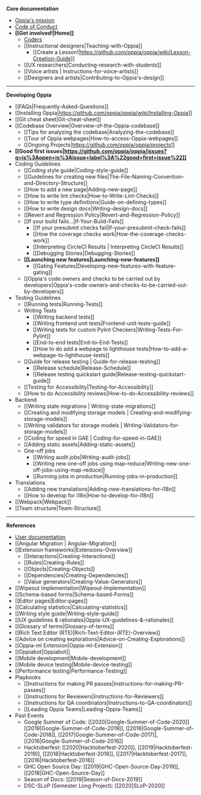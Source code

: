 **Core documentation**
  * [Oppia's mission](https://github.com/oppia/oppia/wiki/Oppia's-Mission)
  * [Code of Conduct](https://github.com/oppia/oppia/blob/develop/.github/CODE_OF_CONDUCT.md)
  * **[[Get involved!|Home]]**
    * [Coders](https://github.com/oppia/oppia/wiki/Contributing-code-to-Oppia#setting-things-up)
    * [[Instructional designers|Teaching-with-Oppia]]
      * [[Create a Lesson!|https://github.com/oppia/oppia/wiki/Lesson-Creation-Guide]]
    * [[UX researchers|Conducting-research-with-students]]
    * [[Voice artists | Instructions-for-voice-artists]]
    * [[Designers and artists|Contributing-to-Oppia's-design]]

---
**Developing Oppia**
  * [[FAQs|Frequently-Asked-Questions]]
  * [[Installing Oppia|https://github.com/oppia/oppia/wiki/Installing-Oppia]]
  * [[Git cheat sheet|Git-cheat-sheet]]
  * [[Codebase Overview|Overview-of-the-Oppia-codebase]]
    * [[Tips for analyzing the codebase|Analyzing-the-codebase]]
    * [[Tour of Oppia webpages|How-to-access-Oppia-webpages]]
    * [[Ongoing Projects|https://github.com/oppia/oppia/projects]]
  * **[[Good first issues|https://github.com/oppia/oppia/issues?q=is%3Aopen+is%3Aissue+label%3A%22good+first+issue%22]]**
  * Coding Guidelines
    * [[Coding style guide|Coding-style-guide]]
    * [[Guidelines for creating new files|The-File-Naming-Convention-and-Directory-Structure]]
    * [[How to add a new page|Adding-new-page]]
    * [[How to write lint checks|How-to-Write-Lint-Checks]]
    * [[How to write type definitions|Guide-on-defining-types]]
    * [[How to write design docs|Writing-design-docs]]
    * [[Revert and Regression Policy|Revert-and-Regression-Policy]]
    * [[If your build fails...|If-Your-Build-Fails]]
      * [[If your presubmit checks fail|If-your-presubmit-check-fails]]
      * [[How the coverage checks work|How-the-coverage-checks-work]]
      * [[Interpreting CircleCI Results | Interpreting CircleCI Results]]
      * [[Debugging Stories|Debugging-Stories]]
    * **[[Launching new features|Launching-new-features]]**
      * [[Gating Features|Developing-new-features-with-feature-gating]]
    * [[Oppia's code owners and checks to be carried out by developers|Oppia's-code-owners-and-checks-to-be-carried-out-by-developers]]
  * Testing Guidelines
    * [[Running tests|Running-Tests]]
    * Writing Tests
      * [[Writing backend tests]]
      * [[Writing frontend unit tests|Frontend-unit-tests-guide]]
      * [[Writing tests for custom Pylint Checkers|Writing-Tests-For-Pylint]]
      * [[End-to-end tests|End-to-End-Tests]]
      * [[How to do add a webpage to lighthouse tests|How-to-add-a-webpage-to-lighthouse-tests]]
    * [[Guide for release testing | Guide-for-release-testing]]
      * [[Release schedule|Release-Schedule]]
      * [[Release testing quickstart guide|Release-testing-quickstart-guide]]
    * [[Testing for Accessibility|Testing-for-Accessibility]]
    * [[How to do Accessibility reviews|How-to-do-Accessibility-reviews]]
  * Backend
    * [[Writing state migrations | Writing-state-migrations]]
    * [[Creating and modifying storage models | Creating-and-modifying-storage-models]]
    * [[Writing validators for storage models | Writing-Validators-for-storage-models]]
    * [[Coding for speed in GAE | Coding-for-speed-in-GAE]]
    * [[Adding static assets|Adding-static-assets]]
    * One-off jobs
      * [[Writing audit jobs|Writing-audit-jobs]]
      * [[Writing new one-off jobs using map-reduce|Writing-new-one-off-jobs-using-map-reduce]]
      * [[Running jobs in production|Running-jobs-in-production]]
  * Translations
    * [[Adding new translations|Adding-new-translations-for-i18n]]
    * [[How to develop for i18n|How-to-develop-for-i18n]]
  * [[Webpack|Webpack]]
  * [[Team structure|Team-Structure]]

---

**References**
  * [User documentation](https://oppia.github.io/)
  * [[Angular Migration | Angular-Migration]]
  * [[Extension frameworks|Extensions-Overview]]
    * [[Interactions|Creating-Interactions]]
    * [[Rules|Creating-Rules]]
    * [[Objects|Creating-Objects]]
    * [[Dependencies|Creating-Dependencies]]
    * [[Value generators|Creating-Value-Generators]]
  * [[Wipeout Implementation|Wipeout-Implementation]]
  * [[Schema-based forms|Schema-based-Forms]]
  * [[Editor pages|Editor-pages]]
  * [[Calculating statistics|Calculating-statistics]]
  * [[Writing style guide|Writing-style-guide]]
  * [[UX guidelines & rationales|Oppia-UX-guidelines-&-rationales]]
  * [[Glossary of terms|Glossary-of-terms]]
  * [[Rich Text Editor (RTE)|Rich-Text-Editor-(RTE)-Overview]]
  * [[Advice on creating explorations|Advice-on-Creating-Explorations]]
  * [[Oppia-ml Extension|Oppia-ml-Extension]]
  * [[Oppiabot|Oppiabot]]
  * [[Mobile development|Mobile-development]]
  * [[Mobile device testing|Mobile-device-testing]]
  * [[Performance testing|Performance-Testing]]
  * Playbooks
    * [[Instructions for making PR passes|Instructions-for-making-PR-passes]]
    * [[Instructions for Reviewers|Instructions-for-Reviewers]]
    * [[Instructions for QA coordinators|Instructions-to-QA-coordinators]]
    * [[Leading Oppia Teams|Leading-Oppia-Teams]]
  * Past Events
    * Google Summer of Code: [[2020|Google-Summer-of-Code-2020]] [[2019|Google-Summer-of-Code-2019]], [[2018|Google-Summer-of-Code-2018]], [[2017|Google-Summer-of-Code-2017]], [[2016|Google-Summer-of-Code-2016]]
    * Hacktoberfest: [[2020|Hacktoberfest-2020]], [[2019|Hacktoberfest-2019]], [[2018|Hacktoberfest-2018]], [[2017|Hacktoberfest-2017]], [[2016|Hacktoberfest-2016]]
    * GHC Open Source Day: [[2019|GHC-Open-Source-Day-2019]], [[2018|GHC-Open-Source-Day]]
    * Season of Docs: [[2019|Season-of-Docs-2019]]
    * DSC-SLoP (Semester Long Project): [[2020|SLoP-2020]]
